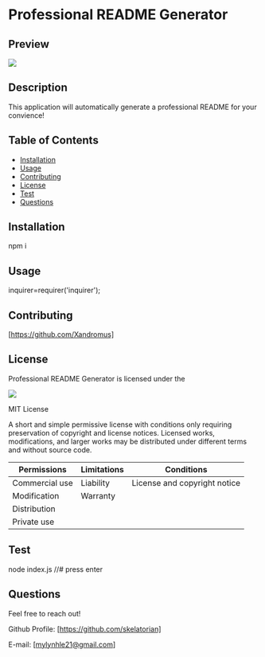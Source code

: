 

# Professional README Generator

## Preview

![](/src/README-Generator.gif)

## Description 

This application will automatically generate a professional README for your convience!


## Table of Contents

* [Installation](#installation)
* [Usage](#usage)
* [Contributing](#Contributing)
* [License](#license)
* [Test](#Test)
* [Questions](#questions) 


## Installation

npm i


## Usage 

inquirer=requirer('inquirer');


## Contributing

[https://github.com/Xandromus]


## License

Professional README Generator is licensed under the

![](https://img.shields.io/static/v1?label=License&message=MIT&color=green&&style=plastic)

MIT License

A short and simple permissive license with conditions only requiring preservation of copyright and license notices. Licensed works, modifications, and larger works may be distributed under different terms and without source code.

Permissions | Limitations  |   Conditions
------------ | ------------  | ------------
Commercial use | Liability |   License and copyright notice
Modification | Warranty    |
Distribution |     |
Private use |     |





## Test

node index.js //# press enter


## Questions

Feel free to reach out! 


Github Profile: [https://github.com/skelatorian] 

E-mail: [mylynhle21@gmail.com] 
